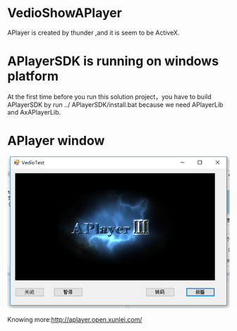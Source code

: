 # VedioShowAPlayer

APlayer is created by thunder ,and it is seem to be ActiveX. 

# APlayerSDK is running on windows platform

At the first time before you run this solution project，you have to build APlayerSDK by run ../ APlayerSDK/install.bat
because  we need APlayerLib and  AxAPlayerLib.

# APlayer window

![Index-page](https://github.com/BoonyaCSharp-ASP/VedioShowAPlayer/raw/master/VedioShow/images/logo.png)

Knowing more:http://aplayer.open.xunlei.com/
